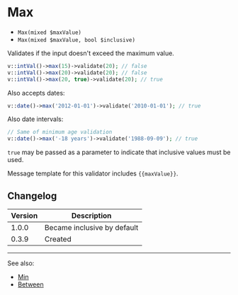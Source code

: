 # Max

- `Max(mixed $maxValue)`
- `Max(mixed $maxValue, bool $inclusive)`

Validates if the input doesn't exceed the maximum value.

```php
v::intVal()->max(15)->validate(20); // false
v::intVal()->max(20)->validate(20); // false
v::intVal()->max(20, true)->validate(20); // true
```

Also accepts dates:

```php
v::date()->max('2012-01-01')->validate('2010-01-01'); // true
```

Also date intervals:

```php
// Same of minimum age validation
v::date()->max('-18 years')->validate('1988-09-09'); // true
```

`true` may be passed as a parameter to indicate that inclusive
values must be used.

Message template for this validator includes `{{maxValue}}`.

## Changelog

Version | Description
--------|-------------
  1.0.0 | Became inclusive by default
  0.3.9 | Created

***
See also:

  * [Min](Min.md)
  * [Between](Between.md)
